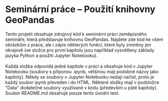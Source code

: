 # Seminární práce – Použití knihovny GeoPandas
Tento projekt obsahuje zdrojový kód k seminární práci zeměpisného semináře, která představuje knihovnu GeoPandas. Najdete zde kód ke všem obrázkům z práce, ale i zápis některých funkcí, které byly zmíněny jen okrajově (ve složce pro první kapitolu jsou například vysvětleny základy jazyka Python a použití Jupyter Notebooku).\
\
Každá složka odpovídá jedné kapitole v práci a obsahuje kód v Jupyter Notebooku (soubory s příponou .ipynb, většinou mají podobné názvy jako kapitoly). Někdy se soubory v Jupyter Notebooku nedají načíst, proto je každý soubor ipynb převeden i do HTML. Některé složky mají v podsložce "Data" dodatečné soubory využívané v kódu (především u páté kapitoly).\
Soubor README.md obsahuje pouze tento úvodní text.
